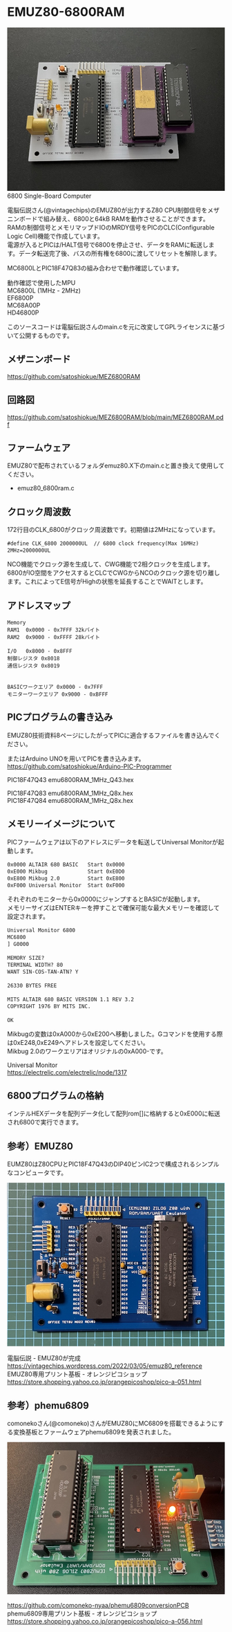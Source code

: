 # EMUZ80-6800RAM

![EMUZ80-6809RAM](https://github.com/satoshiokue/EMUZ80-6800RAM/blob/main/MEZ6800RAM.jpeg)  
6800 Single-Board Computer    

電脳伝説さん(@vintagechips)のEMUZ80が出力するZ80 CPU制御信号をメザニンボードで組み替え、6800と64kB RAMを動作させることができます。  
RAMの制御信号とメモリマップドIOのMRDY信号をPICのCLC(Configurable Logic Cell)機能で作成しています。  
電源が入るとPICは/HALT信号で6800を停止させ、データをRAMに転送します。データ転送完了後、バスの所有権を6800に渡してリセットを解除します。  

MC6800LとPIC18F47Q83の組み合わせで動作確認しています。  

動作確認で使用したMPU  
MC6800L (1MHz - 2MHz)  
EF6800P  
MC68A00P  
HD46800P  

このソースコードは電脳伝説さんのmain.cを元に改変してGPLライセンスに基づいて公開するものです。

## メザニンボード
https://github.com/satoshiokue/MEZ6800RAM


## 回路図
https://github.com/satoshiokue/MEZ6800RAM/blob/main/MEZ6800RAM.pdf

## ファームウェア

EMUZ80で配布されているフォルダemuz80.X下のmain.cと置き換えて使用してください。
* emuz80_6800ram.c  

## クロック周波数

172行目のCLK_6800がクロック周波数です。初期値は2MHzになっています。  
```
#define CLK_6800 2000000UL	// 6800 clock frequency(Max 16MHz) 2MHz=2000000UL
```
NCO機能でクロック源を生成して、CWG機能で2相クロックを生成します。  
6800がIO空間をアクセスするとCLCでCWGからNCOのクロック源を切り離します。これによってE信号がHighの状態を延長することでWAITとします。  

## アドレスマップ
```
Memory
RAM1  0x0000 - 0x7FFF 32kバイト
RAM2  0x9000 - 0xFFFF 28kバイト

I/O   0x8000 - 0x8FFF
制御レジスタ 0x8018
通信レジスタ 0x8019


BASICワークエリア 0x0000 - 0x7FFF
モニターワークエリア 0x9000 - 0xBFFF
```

## PICプログラムの書き込み
EMUZ80技術資料8ページにしたがってPICに適合するファイルを書き込んでください。  

またはArduino UNOを用いてPICを書き込みます。  
https://github.com/satoshiokue/Arduino-PIC-Programmer

PIC18F47Q43 emu6800RAM_1MHz_Q43.hex  

PIC18F47Q83 emu6800RAM_1MHz_Q8x.hex  
PIC18F47Q84 emu6800RAM_1MHz_Q8x.hex  

## メモリーイメージについて
PICファームウェアは以下のアドレスにデータを転送してUniversal Monitorが起動します。
```
0x0000 ALTAIR 680 BASIC   Start 0x0000
0xE000 Mikbug             Start 0xE0D0
0xE800 Mikbug 2.0         Start 0xE800
0xF000 Universal Monitor  Start 0xF000
```

それぞれのモニターから0x0000にジャンプするとBASICが起動します。  
メモリーサイズはENTERキーを押すことで確保可能な最大メモリーを確認して設定されます。  
```
Universal Monitor 6800
MC6800
] G0000

MEMORY SIZE?
TERMINAL WIDTH? 80
WANT SIN-COS-TAN-ATN? Y

26330 BYTES FREE

MITS ALTAIR 680 BASIC VERSION 1.1 REV 3.2
COPYRIGHT 1976 BY MITS INC.

OK
```

Mikbugの変数は0xA000から0xE200へ移動しました。Gコマンドを使用する際は0xE248,0xE249へアドレスを設定してください。  
Mikbug 2.0のワークエリアはオリジナルの0xA000-です。  

Universal Monitor  
https://electrelic.com/electrelic/node/1317

## 6800プログラムの格納
インテルHEXデータを配列データ化して配列rom[]に格納すると0xE000に転送され6800で実行できます。

## 参考）EMUZ80
EUMZ80はZ80CPUとPIC18F47Q43のDIP40ピンIC2つで構成されるシンプルなコンピュータです。

![EMUZ80](https://github.com/satoshiokue/EMUZ80-6502/blob/main/imgs/IMG_Z80.jpeg)

電脳伝説 - EMUZ80が完成  
https://vintagechips.wordpress.com/2022/03/05/emuz80_reference  
EMUZ80専用プリント基板 - オレンジピコショップ  
https://store.shopping.yahoo.co.jp/orangepicoshop/pico-a-051.html

## 参考）phemu6809
comonekoさん(@comoneko)さんがEMUZ80にMC6809を搭載できるようにする変換基板とファームウェアphemu6809を発表されました。

![phemu6809](https://github.com/satoshiokue/EMUZ80-6502/blob/main/imgs/IMG_6809.jpeg)

https://github.com/comoneko-nyaa/phemu6809conversionPCB  
phemu6809専用プリント基板 - オレンジピコショップ  
https://store.shopping.yahoo.co.jp/orangepicoshop/pico-a-056.html
